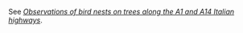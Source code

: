 See [*Observations of bird nests on trees along the A1 and A14 Italian highways*](http://www.inaturalist.org/posts/8940-observations-of-bird-nests-on-trees-along-the-a1-and-a14-italian-highways).
